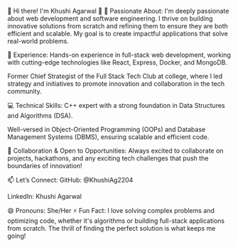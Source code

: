 🌟 Hi there! I'm Khushi Agarwal 👋
👀 Passionate About:
I'm deeply passionate about web development and software engineering. I thrive on building innovative solutions from scratch and refining them to ensure they are both efficient and scalable. My goal is to create impactful applications that solve real-world problems.

💼 Experience:
Hands-on experience in full-stack web development, working with cutting-edge technologies like React, Express, Docker, and MongoDB.

Former Chief Strategist of the Full Stack Tech Club at college, where I led strategy and initiatives to promote innovation and collaboration in the tech community.

💻 Technical Skills:
C++ expert with a strong foundation in Data Structures and Algorithms (DSA).

Well-versed in Object-Oriented Programming (OOPs) and Database Management Systems (DBMS), ensuring scalable and efficient code.

💞️ Collaboration & Open to Opportunities:
Always excited to collaborate on projects, hackathons, and any exciting tech challenges that push the boundaries of innovation!

📫 Let’s Connect:
GitHub: @KhushiAg2204

LinkedIn: Khushi Agarwal

😄 Pronouns: She/Her
⚡ Fun Fact:
I love solving complex problems and optimizing code, whether it's algorithms or building full-stack applications from scratch. The thrill of finding the perfect solution is what keeps me going!
